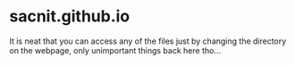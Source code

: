 # sacnit.github.io

It is neat that you can access any of the files just by changing the directory on the webpage, only unimportant things back here tho...